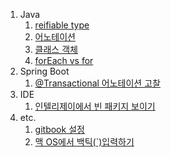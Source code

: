 1. Java
    1. [reifiable type](/java/reifiable-type.md)  
    2. [어노테이션](/java/annotation.md)
    3. [클래스 객체](/java/class-object.md)  
    4. [forEach vs for](/java/for-each-vs-for.md)  
2. Spring Boot
    1. [@Transactional 어노테이션 고찰](/spring-boot/transactional-commit.md)
2. IDE
    1. [인텔리제이에서 빈 패키지 보이기](/ide/intellij-show-empty-package/README.md)  
3. etc.
    1. [gitbook 설정](/etc/gitbook-config.md)  
    2. [맥 OS에서 백틱(`)입력하기](/etc/mac-os-typing-backtick.md)  